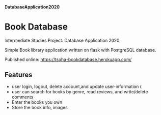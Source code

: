 #### DatabaseApplication2020
# Book Database
Intermediate Studies Project: Database Application 2020

Simple Book library application written on flask with PostgreSQL database.
 
Published online: https://tsoha-bookdatabase.herokuapp.com/



## Features
* user login, logout, delete account,and update user-information (
* user can search for books by genre, read reviews, and write/delete comments
* Enter the books you own
* Store the book info, images
  
